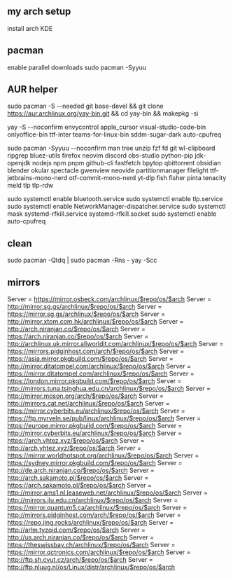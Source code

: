 ## my arch setup
install arch KDE

## pacman
enable parallel downloads
sudo pacman -Syyuu

## AUR helper
sudo pacman -S --needed git base-devel && git clone https://aur.archlinux.org/yay-bin.git && cd yay-bin && makepkg -si

yay -S --noconfirm envycontrol apple_cursor visual-studio-code-bin onlyoffice-bin ttf-inter teams-for-linux-bin sddm-sugar-dark auto-cpufreq

sudo pacman -Syyuu --noconfirm man tree unzip fzf fd git wl-clipboard ripgrep bluez-utils firefox neovim discord obs-studio python-pip jdk-openjdk nodejs npm pnpm github-cli fastfetch bpytop qbittorrent obsidian blender okular spectacle gwenview neovide partitionmanager filelight ttf-jetbrains-mono-nerd otf-commit-mono-nerd yt-dlp fish fisher pinta tenacity meld tlp tlp-rdw 

sudo systemctl enable bluetooth.service
sudo systemctl enable tlp.service
sudo systemctl enable NetworkManager-dispatcher.service
sudo systemctl mask systemd-rfkill.service systemd-rfkill.socket
sudo systemctl enable auto-cpufreq

## clean
sudo pacman -Qtdq | sudo pacman -Rns -
yay -Scc

## mirrors
Server = https://mirror.osbeck.com/archlinux/$repo/os/$arch
Server = http://mirror.sg.gs/archlinux/$repo/os/$arch
Server = https://mirror.sg.gs/archlinux/$repo/os/$arch
Server = http://mirror.xtom.com.hk/archlinux/$repo/os/$arch
Server = http://arch.niranjan.co/$repo/os/$arch
Server = https://arch.niranjan.co/$repo/os/$arch
Server = http://archlinux.uk.mirror.allworldit.com/archlinux/$repo/os/$arch
Server = https://mirrors.pidginhost.com/arch/$repo/os/$arch
Server = https://asia.mirror.pkgbuild.com/$repo/os/$arch
Server = http://mirror.ditatompel.com/archlinux/$repo/os/$arch
Server = https://mirror.ditatompel.com/archlinux/$repo/os/$arch
Server = https://london.mirror.pkgbuild.com/$repo/os/$arch
Server = http://mirrors.tuna.tsinghua.edu.cn/archlinux/$repo/os/$arch
Server = http://mirror.moson.org/arch/$repo/os/$arch
Server = http://mirrors.cat.net/archlinux/$repo/os/$arch
Server = https://mirror.cyberbits.eu/archlinux/$repo/os/$arch
Server = https://ftp.myrveln.se/pub/linux/archlinux/$repo/os/$arch
Server = https://europe.mirror.pkgbuild.com/$repo/os/$arch
Server = http://mirror.cyberbits.eu/archlinux/$repo/os/$arch
Server = https://arch.yhtez.xyz/$repo/os/$arch
Server = http://arch.yhtez.xyz/$repo/os/$arch
Server = https://mirror.worldhotspot.org/archlinux/$repo/os/$arch
Server = https://sydney.mirror.pkgbuild.com/$repo/os/$arch
Server = http://de.arch.niranjan.co/$repo/os/$arch
Server = http://arch.sakamoto.pl/$repo/os/$arch
Server = https://arch.sakamoto.pl/$repo/os/$arch
Server = http://mirror.ams1.nl.leaseweb.net/archlinux/$repo/os/$arch
Server = http://mirrors.jlu.edu.cn/archlinux/$repo/os/$arch
Server = https://mirror.quantum5.ca/archlinux/$repo/os/$arch
Server = http://mirrors.pidginhost.com/arch/$repo/os/$arch
Server = https://repo.jing.rocks/archlinux/$repo/os/$arch
Server = http://arlm.tyzoid.com/$repo/os/$arch
Server = http://us.arch.niranjan.co/$repo/os/$arch
Server = https://theswissbay.ch/archlinux/$repo/os/$arch
Server = https://mirror.qctronics.com/archlinux/$repo/os/$arch
Server = http://ftp.sh.cvut.cz/arch/$repo/os/$arch
Server = http://ftp.nluug.nl/os/Linux/distr/archlinux/$repo/os/$arch

